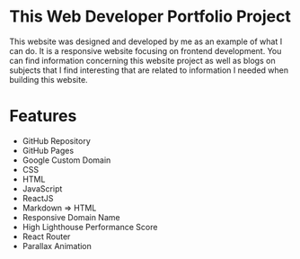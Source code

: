 # This Web Developer Portfolio Project



This website was designed and developed by me as an example of what I can do. It is a responsive website focusing on frontend development. You can find information concerning this website project as well as blogs on subjects that I find interesting that are related to information I needed when building this website.

# Features
* GitHub Repository
* GitHub Pages
* Google Custom Domain
* CSS
* HTML
* JavaScript
* ReactJS
* Markdown => HTML
* Responsive Domain Name
* High Lighthouse Performance Score
* React Router
* Parallax Animation